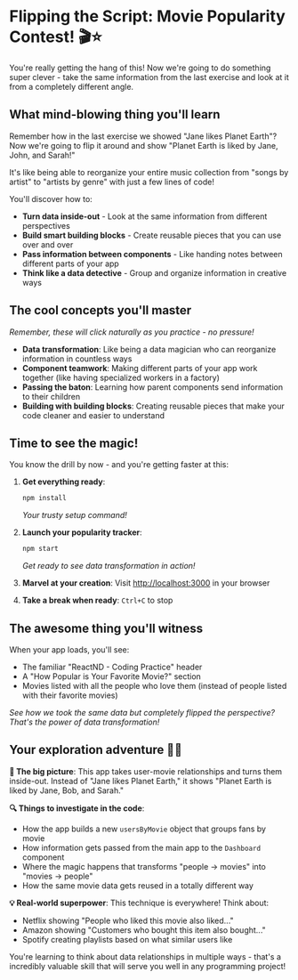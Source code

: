 # Flipping the Script: Movie Popularity Contest! 🎬⭐

You're really getting the hang of this! Now we're going to do something super clever - take the same information from the last exercise and look at it from a completely different angle.

## What mind-blowing thing you'll learn

Remember how in the last exercise we showed "Jane likes Planet Earth"? Now we're going to flip it around and show "Planet Earth is liked by Jane, John, and Sarah!" 

It's like being able to reorganize your entire music collection from "songs by artist" to "artists by genre" with just a few lines of code!

You'll discover how to:
- **Turn data inside-out** - Look at the same information from different perspectives
- **Build smart building blocks** - Create reusable pieces that you can use over and over  
- **Pass information between components** - Like handing notes between different parts of your app
- **Think like a data detective** - Group and organize information in creative ways

## The cool concepts you'll master

*Remember, these will click naturally as you practice - no pressure!*

- **Data transformation**: Like being a data magician who can reorganize information in countless ways
- **Component teamwork**: Making different parts of your app work together (like having specialized workers in a factory)
- **Passing the baton**: Learning how parent components send information to their children
- **Building with building blocks**: Creating reusable pieces that make your code cleaner and easier to understand

## Time to see the magic!

You know the drill by now - and you're getting faster at this:

1. **Get everything ready**:
   ```bash
   npm install
   ```
   *Your trusty setup command!*

2. **Launch your popularity tracker**:
   ```bash
   npm start
   ```
   *Get ready to see data transformation in action!*

3. **Marvel at your creation**: 
   Visit [http://localhost:3000](http://localhost:3000) in your browser

4. **Take a break when ready**: `Ctrl+C` to stop

## The awesome thing you'll witness

When your app loads, you'll see:

- The familiar "ReactND - Coding Practice" header
- A "How Popular is Your Favorite Movie?" section  
- Movies listed with all the people who love them (instead of people listed with their favorite movies)

*See how we took the same data but completely flipped the perspective? That's the power of data transformation!*

## Your exploration adventure 🕵️‍♀️

**🎯 The big picture**: This app takes user-movie relationships and turns them inside-out. Instead of "Jane likes Planet Earth," it shows "Planet Earth is liked by Jane, Bob, and Sarah."

**🔍 Things to investigate in the code**:
- How the app builds a new `usersByMovie` object that groups fans by movie
- How information gets passed from the main app to the `Dashboard` component
- Where the magic happens that transforms "people → movies" into "movies → people"
- How the same movie data gets reused in a totally different way

**💡 Real-world superpower**: This technique is everywhere! Think about:
- Netflix showing "People who liked this movie also liked..."
- Amazon showing "Customers who bought this item also bought..."  
- Spotify creating playlists based on what similar users like

You're learning to think about data relationships in multiple ways - that's a incredibly valuable skill that will serve you well in any programming project!
